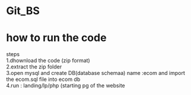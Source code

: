 # Git_BS
 
# how to run the code 

steps<br>
1.dhownload the code (zip format)<br>
2.extract the zip folder<br>
3.open mysql and create DB(database schemaa) name :ecom   and import the ecom.sql file into ecom db<br>
4.run : landing/lp/php (starting pg of the website<br>



